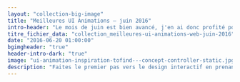 ```yaml
---
layout: "collection-big-image"
title: "Meilleures UI Animations – juin 2016"
intro-header: "Le mois de juin est bien avancé, j'en ai donc profité pour sélectionner ce qui s'est fait de mieux en terme de design d'animations durant ces dernières semaines. Comme d'habitude, le focus est fait sur le design mobile car la majorité du design interactif concentre ses [concepts d'UI animation](http://www.magazineduwebdesign.com/inspirations/ui-design/animations/) sur les petits écrans. Si vous avez envie de mouvement, que vous ne pouvez plus encadrer ces JPG plat, sans âme, explorez cette collection des meilleures UI animations mobile et Web."
titre_fichier_data: "collection_meilleures-ui-animations-web-juin-2016"
date: "2016-06-20 01:00:00"
bgimgheader: "true"
header-intro-dark: "true"
image: "ui-animation-inspiration-tofind---concept-controller-static.jpg"
description: "Faites le premier pas vers le design interactif en prenant votre dose d'UI animation mobile et Web."
---
```

